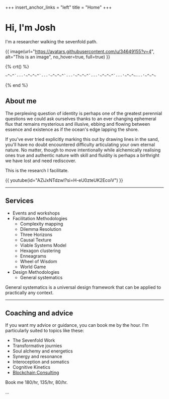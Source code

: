 +++
insert_anchor_links = "left"
title = "Home"
+++

# Hi, I'm Josh

I'm a researcher walking the sevenfold path.

{{ image(url="https://avatars.githubusercontent.com/u/34649155?v=4", alt="This is an image", no_hover=true, full=true) }}

{% crt() %}

```
~^~^`---'~^~^~^`---'~^~^~^`---'~^~^~^`---'~^~^~^`---'~^~^~---'~^~^~
```
{% end %}


## About me

The perplexing question of identity is perhaps one of the greatest perennial questions we could ask ourselves thanks to an ever changing ephemeral flux that remains mysterious and illusive, ebbing and flowing between essence and existence as if the ocean's edge lapping the shore. 

If you've ever tried explicitly marking this out by drawing lines in the sand, you'll have no doubt encountered difficulty articulating your own eternal nature. No matter, though to move intentionally while alchemically realising ones true and authentic nature with skill and fluidity is perhaps a birthright we have lost and need rediscover. 

This is the research I facilitate. 


{{ youtube(id="AZiJxNTdzwI?si=H-eU0zteUK2EcoiV") }}

--- 

## Services
- Events and workshops
- Facilitation Methodologies
  - Complexity mapping
  - Dilemma Resolution
  - Three Horizons
  - Causal Texture
  - Viable Systems Model
  - Hexagon clustering
  - Enneagrams
  - Wheel of Wisdom
  - World Game
- Design Methodologies
  - General systematics

General systematics is a universal design framework that can be applied to practically any context. 

--- 

## Coaching and advice
If you want my advice or guidance, you can book me by the hour. I'm particularly suited to topics like these:
- The Sevenfold Work
- Transformative journies
- Soul alchemy and energetics
- Synergy and resonance
- Interoception and somatics
- Cognitive Kinetics
- [Blockchain Consulting](http://www.consulting.tothecosmos.org)

Book me 180/hr, 135/hr, 80/hr.


...